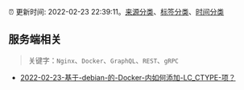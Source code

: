 :alarm_clock: 更新时间: 2022-02-23 22:39:11。[来源分类](../README.md)、[标签分类](../TAGS.md)、[时间分类](../TIMELINE.md)

## 服务端相关


> 关键字：`Nginx`、`Docker`、`GraphQL`、`REST`、`gRPC`



- [2022-02-23-基于-debian-的-Docker-内如何添加-LC_CTYPE-项？](https://www.v2ex.com/t/836024) 
